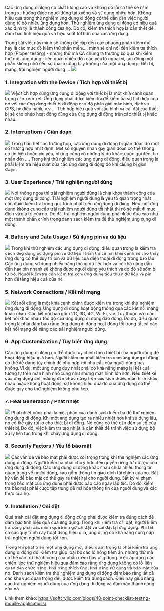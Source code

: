 Các ứng dụng di động có chất lượng cao và không có lỗi có thể sẽ nằm trong xu hướng được người dùng tải xuống và sử dụng nhiều hơn. Không hiệu quả trong thử nghiệm ứng dụng di động có thể dẫn đến việc người dùng từ bỏ nhiều ứng dụng hơn. Thử nghiệm ứng dụng di động có hiệu quả xác định tỷ lệ thành công của họ. Do đó, kiểm tra thích hợp là cần thiết để đảm bảo tính hiệu quả và hiệu suất tốt hơn của các ứng dụng.

Trong bài viết này mình sẽ không đề cập đến các phương pháp kiểm thử hay là các mức độ kiểm thử phần mềm..., mình sẽ chỉ nói đến kiểm tra thích hợp (Proper testing) - những thứ mà QA chúng ta thường bỏ qua khi kiểm thử một ứng dụng - liên quan nhiều đến các yếu tố ngoại vi, tác động một phần không nhỏ đến sự thành công hay không của một ứng dụng: thiết bị, mạng, trải nghiệm người dùng ...
![](https://images.viblo.asia/f7202db5-f2e5-4cd3-bf9c-1871fad896ee.jpeg)
### 1. Integration with the Device / Tích hợp với thiết bị
![](https://images.viblo.asia/da30d6dd-4646-4ebf-a38b-d7088cdfcf1a.jpeg)
Việc tích hợp đúng ứng dụng di động với thiết bị là một khía cạnh quan trọng cần xem xét. Ứng dụng phải được kiểm tra để kiểm tra sự tích hợp của nó với các ứng dụng thiết bị di động như độ phân giải màn hình, dịch vụ GPS, hệ điều hành, v.v ... Tích hợp hiệu quả với cấu hình và cài đặt của thiết bị sẽ cho phép hoạt động đúng của ứng dụng di động trên các thiết bị khác nhau.
### 2. Interruptions / Gián đoạn
![](https://images.viblo.asia/df057ee7-7f98-43df-963a-d835614924f0.jpg) 
Trong hầu hết các trường hợp, các ứng dụng di động bị gián đoạn do một số trường hợp nhất định. Một số nguyên nhân gây gián đoạn có thể không có tín hiệu hoặc pin yếu, nhưng cũng có những lý do khác: cuộc gọi đến, tin nhắn đến .... Trong khi thử nghiệm các ứng dụng di động, điều quan trọng là phải kiểm tra hiệu suất của các ứng dụng di động đó khi chúng bị gián đoạn.
### 3. User Experience / Trải nghiệm người dùng
![](https://images.viblo.asia/12f8ad4e-93ca-47ef-b8b3-278a856a7a3b.png)
Nói không ngoa thì trải nghiệm người dùng là chìa khóa thành công của một ứng dụng di động. Trải nghiệm người dùng là yếu tố quan trọng nhất cần được kiểm tra trong quá trình phát triển ứng dụng di động. Nếu một ứng dụng không cung cấp trải nghiệm người dùng tốt nhất thì nó sẽ mất đi mục đích và giá trị của nó. Do đó, trải nghiệm người dùng phải được đưa vào như một thành phần chính trong danh sách kiểm tra để thử nghiệm ứng dụng di động.
### 4. Battery and Data Usage / Sử dụng pin và dữ liệu
![](https://images.viblo.asia/4ef2b410-3990-4059-8db1-6f081022841c.jpeg)
Trong khi thử nghiệm các ứng dụng di động, điều quan trọng là kiểm tra cách ứng dụng sử dụng pin và dữ liệu. Kiểm tra cả hai khía cạnh sẽ cho thấy ứng dụng có thể duy trì pin và dữ liệu của điện thoại di động trong bao lâu. Các ứng dụng sử dụng nhiều băng thông dữ liệu hơn và có khả năng dẫn đến hao pin nhanh sẽ không được người dùng yêu thích và do đó sẽ sớm bị từ bỏ. Người kiểm tra cần kiểm tra xem ứng dụng tiêu thụ ít dữ liệu và pin hơn để tăng hiệu quả của nó.
### 5. Network Connections / Kết nối mạng
![](https://images.viblo.asia/18ba97ac-d512-4910-8c8d-0f460730034d.jpg)
Kết nối cũng là một khía cạnh chính được kiểm tra trong khi thử nghiệm ứng dụng di động. Ứng dụng di động hoạt động thông qua các kết nối mạng khác nhau. Các kết nối bao gồm 2G, 3G, 4G, Wi-Fi, v.v. Tùy thuộc vào các kết nối khác nhau, tốc độ của ứng dụng di động dao động. Do đó, điều quan trọng là phải đảm bảo rằng ứng dụng di động hoạt động tốt trong tất cả các kết nối mạng để nâng cao trải nghiệm người dùng.
### 6. App Customization / Tùy biến ứng dụng
Các ứng dụng di động có thể được tùy chỉnh theo thiết bị của người dùng để hoạt động hiệu quả hơn. Người kiểm tra phải kiểm tra xem ứng dụng di động có thể dễ dàng tùy chỉnh để phù hợp với nhu cầu của người dùng hay không. Ví dụ: một ứng dụng duy nhất phải có khả năng mang lại kết quả tương tự trên màn hình nhỏ cũng như những màn hình lớn hơn. Nếu thiết kế của ứng dụng ảnh hưởng đến chức năng trên các kích thước màn hình khác nhau hoặc không hoạt động, sự không hiệu quả đó của ứng dụng có thể được quy cho thử nghiệm không phù hợp.
### 7. Heat Generation / Phát nhiệt
![](https://images.viblo.asia/b2c8e7f5-e46e-4e90-819e-c7a792ea2796.jpeg)
Phát nhiệt cũng phải là một phần của danh sách kiểm tra để thử nghiệm ứng dụng di động. Khi một ứng dụng tạo ra nhiều nhiệt hơn khi sử dụng lâu, nó có thể gây rủi ro cho thiết bị di động. Nó cũng có thể dẫn đến sự cố của thiết bị. Do đó, việc kiểm tra tạo nhiệt là cần thiết để tránh việc sử dụng bộ xử lý liên tục trong khi chạy ứng dụng di động.
### 8. Security Factors / Yếu tố bảo mật
![](https://images.viblo.asia/d3b8e308-1175-4c82-8cc6-a9cb4cac87bf.jpg)
Các vấn đề về bảo mật phải được coi trọng trong khi thử nghiệm các ứng dụng di động. Người kiểm tra phải chú ý hơn đến quyền riêng tư dữ liệu của ứng dụng di động. Các ứng dụng di động khác nhau chứa nhiều thông tin quan trọng về người dùng, bao gồm thông tin giao dịch tài chính của họ. Bất kỳ vấn đề bảo mật có thể gây ra thiệt hại cho người dùng. Bất kỳ vi phạm trong bảo mật của ứng dụng phải được báo cáo ngay lập tức. Do đó, kiểm tra bảo mật phải được tập trung để mã hóa thông tin của người dùng và xác thực của họ.
### 9. Installation / Cài đặt
Quá trình cài đặt ứng dụng di động cũng phải được kiểm tra đúng cách để đảm bảo tính hiệu quả của ứng dụng. Trong khi kiểm tra cài đặt, người kiểm tra cũng phải xác minh quá trình gỡ cài đặt và cài đặt lại ứng dụng. Khi tất cả các quy trình này hoạt động hiệu quả, ứng dụng có khả năng cung cấp trải nghiệm người dùng tốt hơn.

Trong khi phát triển một ứng dụng mới, điều quan trọng là phải kiểm tra ứng dụng di động đó. Kiểm tra giúp loại bỏ các lỗ hổng tiềm ẩn, những thứ mà có thể cản trở thành công của phần mềm hay ứng dụng. Việc áp dụng các chiến lược thử nghiệm hiệu quả đảm bảo rằng ứng dụng không có lỗi liên quan đến chức năng, khả năng thích ứng, khả năng sử dụng và bảo mật của nó. Danh sách kiểm tra thử nghiệm ứng dụng di động đảm bảo rằng tất cả các khu vực quan trọng đều được kiểm tra đúng cách. Điều này giúp nâng cao trải nghiệm người dùng của ứng dụng di động và đảm bảo thành công của nó.

Link tham khảo: https://softcrylic.com/blogs/40-point-checklist-testing-mobile-applications/